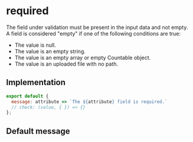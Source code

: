# required

The field under validation must be present in the input data and not empty. A field is considered "empty" if one of the following conditions are true:

- The value is null.
- The value is an empty string.
- The value is an empty array or empty Countable object.
- The value is an uploaded file with no path.


## Implementation

```js
export default {
  message: attribute => `The ${attribute} field is required.`
  // check: (value, { }) => {}
};

```

## Default message

```

```
